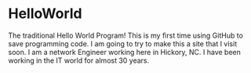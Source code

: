 # HelloWorld
The traditional Hello World Program!
This is my first time using GitHub to save programming code.
I am going to try to make this a site that I visit soon.
I am a network Engineer working here in Hickory, NC.
I have been working in the IT world for almost 30 years.
